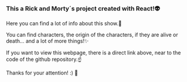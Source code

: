 <h3>This a Rick and Morty´s project created with React!👽</h3>

Here you can find a lot of info about this show.👾

You can find characters, the origin of the characters, 
if they are alive or death... and a lot of more things!✨

If you want to view this webpage, there is a direct link above, 
near to the code of the github repository.☝

Thanks for your attention! :) 💞
